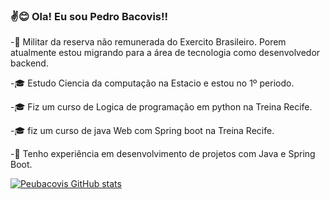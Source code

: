 ### ✌️😊 Ola! Eu sou Pedro Bacovis!!

-🔰 Militar da reserva não remunerada do Exercito Brasileiro. Porem atualmente estou migrando para a área de tecnologia como desenvolvedor backend.

-🎓 Estudo Ciencia da computação na Estacio e estou no 1º periodo.

-🎓 Fiz um curso de Logica de programação em python na Treina Recife.

-🎓 fiz um curso de java Web com Spring boot na Treina Recife.

-🌱 Tenho experiência em desenvolvimento de projetos com Java e Spring Boot.

[![Peubacovis GitHub stats](https://github-readme-stats.vercel.app/api?username=Peubacovis&show_icons=true&theme=merko)](https://github.com/Peubacovis)


